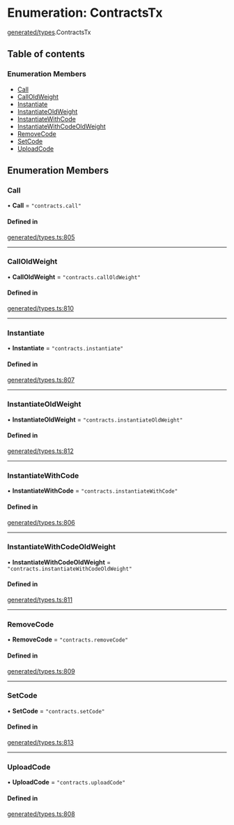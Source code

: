# Enumeration: ContractsTx

[generated/types](../wiki/generated.types).ContractsTx

## Table of contents

### Enumeration Members

- [Call](../wiki/generated.types.ContractsTx#call)
- [CallOldWeight](../wiki/generated.types.ContractsTx#calloldweight)
- [Instantiate](../wiki/generated.types.ContractsTx#instantiate)
- [InstantiateOldWeight](../wiki/generated.types.ContractsTx#instantiateoldweight)
- [InstantiateWithCode](../wiki/generated.types.ContractsTx#instantiatewithcode)
- [InstantiateWithCodeOldWeight](../wiki/generated.types.ContractsTx#instantiatewithcodeoldweight)
- [RemoveCode](../wiki/generated.types.ContractsTx#removecode)
- [SetCode](../wiki/generated.types.ContractsTx#setcode)
- [UploadCode](../wiki/generated.types.ContractsTx#uploadcode)

## Enumeration Members

### Call

• **Call** = ``"contracts.call"``

#### Defined in

[generated/types.ts:805](https://github.com/PolymeshAssociation/polymesh-sdk/blob/f8a937f04/src/generated/types.ts#L805)

___

### CallOldWeight

• **CallOldWeight** = ``"contracts.callOldWeight"``

#### Defined in

[generated/types.ts:810](https://github.com/PolymeshAssociation/polymesh-sdk/blob/f8a937f04/src/generated/types.ts#L810)

___

### Instantiate

• **Instantiate** = ``"contracts.instantiate"``

#### Defined in

[generated/types.ts:807](https://github.com/PolymeshAssociation/polymesh-sdk/blob/f8a937f04/src/generated/types.ts#L807)

___

### InstantiateOldWeight

• **InstantiateOldWeight** = ``"contracts.instantiateOldWeight"``

#### Defined in

[generated/types.ts:812](https://github.com/PolymeshAssociation/polymesh-sdk/blob/f8a937f04/src/generated/types.ts#L812)

___

### InstantiateWithCode

• **InstantiateWithCode** = ``"contracts.instantiateWithCode"``

#### Defined in

[generated/types.ts:806](https://github.com/PolymeshAssociation/polymesh-sdk/blob/f8a937f04/src/generated/types.ts#L806)

___

### InstantiateWithCodeOldWeight

• **InstantiateWithCodeOldWeight** = ``"contracts.instantiateWithCodeOldWeight"``

#### Defined in

[generated/types.ts:811](https://github.com/PolymeshAssociation/polymesh-sdk/blob/f8a937f04/src/generated/types.ts#L811)

___

### RemoveCode

• **RemoveCode** = ``"contracts.removeCode"``

#### Defined in

[generated/types.ts:809](https://github.com/PolymeshAssociation/polymesh-sdk/blob/f8a937f04/src/generated/types.ts#L809)

___

### SetCode

• **SetCode** = ``"contracts.setCode"``

#### Defined in

[generated/types.ts:813](https://github.com/PolymeshAssociation/polymesh-sdk/blob/f8a937f04/src/generated/types.ts#L813)

___

### UploadCode

• **UploadCode** = ``"contracts.uploadCode"``

#### Defined in

[generated/types.ts:808](https://github.com/PolymeshAssociation/polymesh-sdk/blob/f8a937f04/src/generated/types.ts#L808)
